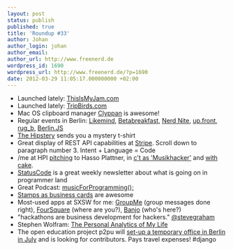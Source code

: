 ```yaml
---
layout: post
status: publish
published: true
title: 'Roundup #33'
author: Johan
author_login: johan
author_email:
author_url: http://www.freenerd.de
wordpress_id: 1690
wordpress_url: http://www.freenerd.de/?p=1690
date: 2012-03-29 11:05:17.000000000 +02:00
---
```

<ul>
	<li>Launched lately: <a href="http://www.thisismyjam.com/">ThisIsMyJam.com</a></li>
	<li>Launched lately: <a href="http://tripbirds.com/">TripBirds.com</a></li>
	<li>Mac OS clipboard manager <a href="http://itunes.apple.com/de/app/clyppan/id412728586?mt=12">Clyppan</a> is awesome!</li>
	<li>Regular events in Berlin: <a href="https://twitter.com/#!/likemind_bln">Likemind</a>, <a href="http://betahaus.de/2011/08/betabreakfast-jeden-donnerstag-930-uhr/">Betabreakfast</a>, <a href="http://berlin.nerdnite.com/">Nerd Nite</a>, <a href="http://up.front.ug/">up.front</a>, <a href="https://twitter.com/#!/rug_b">rug_b</a>, <a href="https://twitter.com/#!/berlinjs">Berlin.JS</a></li>
	<li><a href="http://hipstery.com/">The Hipstery</a> sends you a mystery t-shirt</li>
	<li>Great display of REST API capabilities at <a href="https://stripe.com/">Stripe</a>. Scroll down to paragraph number 3. Intent + Language = Code</li>
	<li>/me at HPI <a href="https://twitter.com/#!/bastih01/status/171988222509973504/photo/1">pitching</a> to Hasso Plattner, in <a href="https://skitch.com/freenerd/8bnhc/photo">c't as 'Musikhacker'</a> and <a href="http://www.flickr.com/photos/thomasbonte/6795116877/in/photostream/">with cake</a>.</li>
	<li><a href="http://statuscode.org/">StatusCode</a> is a great weekly newsletter about what is going on in programmer land</li>
	<li>Great Podcast: <a href="http://musicforprogramming.net/">musicForProgramming();</a></li>
	<li><a href="http://instagr.am/p/H0KsNZyPKD/">Stamps as business cards</a> are awesome</li>
	<li>Most-used apps at SXSW for me: <a href="http://groupme.com/">GroupMe</a> (group messages done right), <a href="https://foursquare.com/">FourSquare</a> (where are you?), <a href="http://ban.jo/">Banjo</a> (who's here?)</li>
	<li>"hackathons are business development for hackers." <a href="https://twitter.com/#!/stevegraham/status/179249282996649984">@stevegraham</a></li>
	<li>Stephen Wolfram: <a href="http://blog.stephenwolfram.com/2012/03/the-personal-analytics-of-my-life/">The Personal Analytics of My Life</a></li>
	<li>The open education project p2pu will <a href="http://blogs.p2pu.org/blog/2012/03/13/p2pu-is-going-back-to-berlin/">set-up a temporary office in Berlin in July</a> and is looking for contributors. Pays travel expenses! #django</li>
</ul>
